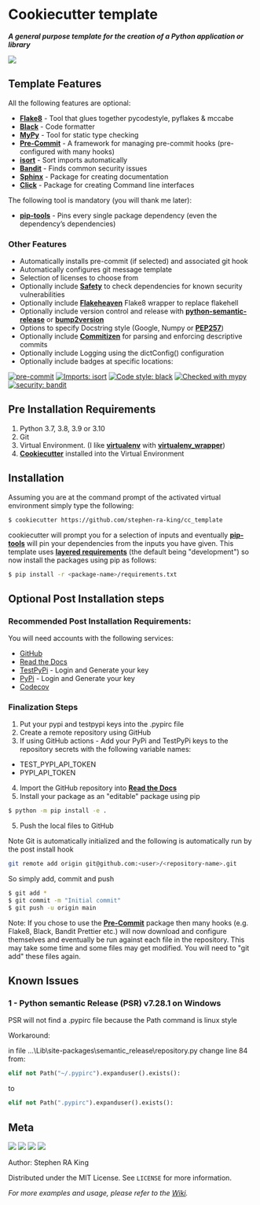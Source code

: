 # Cookiecutter template

_**A general purpose template for the creation of a Python application or library**_


![](https://github.com/Stephen-RA-King/cc_template/raw/main/header.png)


## Template Features

All the following features are optional:

* [**Flake8**][flake8-url] - Tool that glues together pycodestyle, pyflakes & mccabe
* [**Black**][black-url] - Code formatter
* [**MyPy**][mypy-url] - Tool for static type checking
* [**Pre-Commit**][pre-commit-url] - A framework for managing pre-commit hooks (pre-configured with many hooks)
* [**isort**][isort-url] - Sort imports automatically
* [**Bandit**][bandit-url] -  Finds common security issues 
* [**Sphinx**][sphinx-url] -  Package for creating documentation
* [**Click**][click-url] -  Package for creating Command line interfaces

The following tool is mandatory (you will thank me later):
* [**pip-tools**][pip-tools-url] -  Pins every single package dependency (even the dependency’s dependencies)


### Other Features
* Automatically installs pre-commit (if selected) and associated git hook
* Automatically configures git message template
* Selection of licenses to choose from
* Optionally include [**Safety**][safety-url] to check dependencies for known security vulnerabilities
* Optionally include [**Flakeheaven**][flakeheaven-url] Flake8 wrapper to replace flakehell
* Optionally include version control and release with [**python-semantic-release**](https://github.com/relekang/python-semantic-release) or [**bump2version**][bump2version-url] 
* Options to specify Docstring style (Google, Numpy or [**PEP257**][pep257-url])
* Optionally include [**Commitizen**][commitizen-url] for parsing and enforcing descriptive commits
* Optionally include Logging using the dictConfig() configuration
* Optionally include badges at specific locations:

[![pre-commit][pre-commit-image]][pre-commit-url]
[![Imports: isort][isort-image]][isort-url]
[![Code style: black][black-image]][black-url]
[![Checked with mypy][mypy-image]][mypy-url]
[![security: bandit][bandit-image]][bandit-url]

## Pre Installation Requirements

1. Python 3.7, 3.8, 3.9 or 3.10
2. Git
3. Virtual Environment. (I like [**virtualenv**][virtualenv-url] with [**virtualenv_wrapper**][virtualenvwrapper-url])
4. [**Cookiecutter**][cookiecutter-url] installed into the Virtual Environment

## Installation

Assuming you are at the command prompt of the activated virtual environment
simply type the following:

```bash
$ cookiecutter https://github.com/stephen-ra-king/cc_template
```

cookiecutter will prompt you for a selection of inputs and eventually [**pip-tools**][pip-tools-url] will
pin your dependencies from the inputs you have given.
This template uses [**layered requirements**][layered-url] (the default being "development")
so now install the packages using pip as follows:

```bash
$ pip install -r <package-name>/requirements.txt
```

## Optional Post Installation steps
### Recommended Post Installation Requirements:
You will need accounts with the following services:
- [GitHub](http://github.com)
- [Read the Docs](https://readthedocs.org/)
- [TestPyPi](https://test.pypi.org/) - Login and Generate your key
- [PyPi](https://pypi.org/) - Login and Generate your key
- [Codecov](https://about.codecov.io/)


### Finalization Steps

1. Put your pypi and testpypi keys into the .pypirc file
2. Create a remote repository using GitHub
3. If using GitHub actions - Add your PyPi and TestPyPi keys to the repository secrets with the following variable names:
- TEST_PYPI_API_TOKEN
- PYPI_API_TOKEN
4. Import the GitHub repository into [**Read the Docs**](https://readthedocs.org/)
5. Install your package as an "editable" package using pip
```sh
$ python -m pip install -e . 
```
5. Push the local files to GitHub

Note Git is automatically initialized and the following is automatically run by the post install hook
```sh
git remote add origin git@github.com:<user>/<repository-name>.git 
```
So simply add, commit and push
```sh
$ git add *
$ git commit -m "Initial commit"
$ git push -u origin main 
```
Note: If you chose to use the [**Pre-Commit**][pre-commit-url] package then many hooks (e.g. Flake8, Black, Bandit Prettier etc.)
will now download and configure themselves and eventually be run against each file in the repository.
This may take some time and some files may get modified. You will need to "git add" these files again.


## Known Issues
### 1 - Python semantic Release (PSR) v7.28.1 on Windows
PSR will not find a .pypirc file because the Path command is linux style
 

Workaround:
  
in file ...\Lib\site-packages\semantic_release\repository.py
change line 84 from:
```python
elif not Path("~/.pypirc").expanduser().exists():
```
to
```python
elif not Path(".pypirc").expanduser().exists():
```


## Meta
[![](assets/linkedin.png)](https://linkedin.com/in/stephen-k-3a4644210)
[![](assets/github.png)](https://github.com/Stephen-RA-King/Stephen-RA-King)
[![](assets/www.png)](https://www.Stephen-RA-King)
[![](assets/email.png)](mailto:stephen.ra.king@gmail.com) 


Author: Stephen RA King

Distributed under the MIT License. See ``LICENSE`` for more information.

_For more examples and usage, please refer to the [Wiki][wiki]._



<!-- Markdown link & img dfn's -->
[virtualenv-url]: https://virtualenv.pypa.io
[virtualenvwrapper-url]: https://pypi.org/project/virtualenvwrapper/
[cookiecutter-url]: https://github.com/cookiecutter/cookiecutter
[layered-url]: https://github.com/jazzband/pip-tools/#workflow-for-layered-requirements
[flake8-url]: https://flake8.pycqa.org/en/latest/
[sphinx-url]: https://www.sphinx-doc.org/en/master/
[click-url]: https://click.palletsprojects.com/en/8.0.x/
[commitizen-url]: https://github.com/commitizen-tools/commitizen
[safety-url]: https://github.com/pyupio/safety
[pep257-url]: https://www.python.org/dev/peps/pep-0257/
[bump2version-url]: https://pypi.org/project/bump2version/
[pip-tools-url]: https://pypi.org/project/pip-tools/
[flakeheaven-url]: https://pypi.org/project/flakeheaven/

[pre-commit-image]: https://img.shields.io/badge/pre--commit-enabled-brightgreen?logo=pre-commit&logoColor=white
[pre-commit-url]: https://github.com/pre-commit/pre-commit

[isort-image]: https://img.shields.io/badge/%20imports-isort-%231674b1?style=flat&labelColor=ef8336
[isort-url]: https://pycqa.github.io/isort/

[black-image]: https://img.shields.io/badge/code%20style-black-000000.svg
[black-url]: https://github.com/psf/black

[bandit-image]: https://img.shields.io/badge/security-bandit-yellow.svg
[bandit-url]: https://github.com/PyCQA/bandit

[mypy-image]: http://www.mypy-lang.org/static/mypy_badge.svg
[mypy-url]: http://mypy-lang.org/

[mit-license-image]: https://img.shields.io/badge/license-MIT-blue
[mit-license-url]: https://choosealicense.com/licenses/mit/

[bsd-license-image]: https://img.shields.io/badge/license-BSD-blue
[bsd-license-url]: https://www.openbsd.org/policy.html

[gplv3-license-image]: https://img.shields.io/badge/license-GPLv3-blue
[gplv3-license-url]: https://choosealicense.com/licenses/gpl-3.0/

[apachev2-license-image]: https://img.shields.io/badge/license-Apache%202-blue.svg
[apachev2-license-url]: https://choosealicense.com/licenses/apache-2.0/

[wiki]: https://github.com/stephen-ra-king/cc_template/wiki
[github]: https://github.com/stephen-ra-king/cc_template
